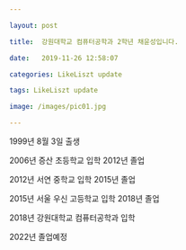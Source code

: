 ---
layout: post
title:  강원대학교 컴퓨터공학과 2학년 채윤성입니다.
date:   2019-11-26 12:58:07
categories: LikeLiszt update
tags: LikeLiszt update
image: /images/pic01.jpg
---
1999년 8월 3일 출생
2006년 증산 초등학교 입학 2012년 졸업
2012년 서연 중학교 입학 2015년 졸업
2015년 서울 우신 고등학교 입학 2018년 졸업
2018년 강원대학교 컴퓨터공학과 입학
2022년 졸업예정